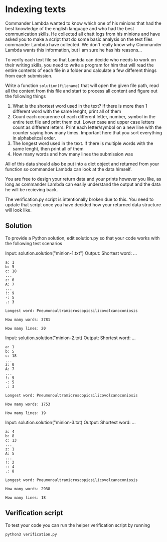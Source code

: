 # Indexing texts

Commander Lambda wanted to know which one of his minions that had the best knowledge of the english language and who had the best communication skills. He collected all chatt logs from his minions and have asked you to make a script that do some basic analysis on the text files commander Lambda have collected. We don't really know why Commander Lambda wants this information, but i am sure he has his reasons...

To verify each text file so that Lambda can decide who needs to work on their writing skills, you need to write a program for him that will read the entire contents of each file in a folder and calculate a few different things from each submission.

Write a function `solution(filename)` that will open the given file path, read all the content from this file and start to process all content and figure out the following things

1. What is the shortest word used in the text? If there is more then 1 different word with the same lenght, print all of them
2. Count each occurence of each different letter, number, symbol in the entire text file and print them out. Lower case and upper case letters count as different letters. Print each letter/symbol on a new line with the counter saying how many times. Important here that you sort everything in alphabeitcal order.
3. The longest word used in the text. If there is multiple words with the same lenght, then print all of them
4. How many words and how many lines the submission was

All of this data should also be put into a dict object and returned from your function so commander Lambda can look at the data himself.

You are free to design your return data and your prints however you like, as long as commander Lambda can easily understand the output and the data he will be recieving back.

The verification.py script is intentionally broken due to this. You need to update that script once you have decided how your returned data structure will look like.


## Solution

To provide a Python solution, edit solution.py so that your code works with the following test scenarios

Input:
    solution.solution("minion-1.txt")
Output:
    Shortest word: ...

    a: 1
    b: 5
    c: 18
    ...
    z: 0
    A: 7
    ...
    !: 9
    -: 5
    .: 3
    
    Longest word: Pneumonoultramicroscopicsilicovolcanoconiosis

    How many words: 3781

    How many lines: 20

Input:
    solution.solution("minion-2.txt)
Output:
    Shortest word: ...

    a: 1
    b: 5
    c: 18
    ...
    z: 0
    A: 7
    ...
    !: 9
    -: 5
    .: 3
    
    Longest word: Pneumonoultramicroscopicsilicovolcanoconiosis

    How many words: 1753

    How many lines: 19
    

Input:
    solution.solution("minion-3.txt)
Output:
    Shortest word: ...

    a: 4
    b: 8
    c: 13
    ...
    z: 1
    A: 5
    ...
    !: 2
    -: 4
    .: 8
    
    Longest word: Pneumonoultramicroscopicsilicovolcanoconiosis

    How many words: 2938

    How many lines: 18


## Verification script

To test your code you can run the helper verification script by running

```python
python3 verification.py
```
